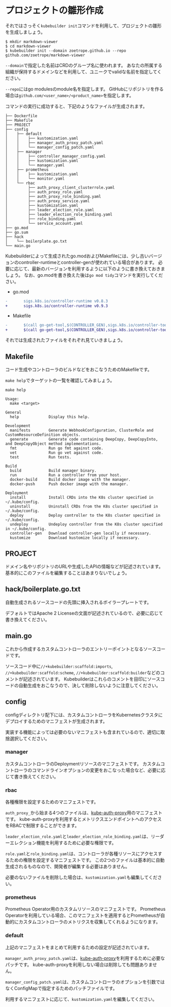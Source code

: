 # プロジェクトの雛形作成

それではさっそく`kubebuilder init`コマンドを利用して、プロジェクトの雛形を生成しましょう。

```console
$ mkdir markdown-viewer
$ cd markdown-viewer
$ kubebuilder init --domain zoetrope.github.io --repo github.com/zoetrope/markdown-viewer
```

`--domain`で指定した名前はCRDのグループ名に使われます。
あなたの所属する組織が保持するドメインなどを利用して、ユニークでvalidな名前を指定してください。

`--repo`にはgo modulesのmodule名を指定します。
GitHubにリポジトリを作る場合は`github.com/<user_name>/<product_name>`を指定します。

コマンドの実行に成功すると、下記のようなファイルが生成されます。

```
├── Dockerfile
├── Makefile
├── PROJECT
├── config
│    ├── default
│    │    ├── kustomization.yaml
│    │    ├── manager_auth_proxy_patch.yaml
│    │    └── manager_config_patch.yaml
│    ├── manager
│    │    ├── controller_manager_config.yaml
│    │    ├── kustomization.yaml
│    │    └── manager.yaml
│    ├── prometheus
│    │    ├── kustomization.yaml
│    │    └── monitor.yaml
│    └── rbac
│         ├── auth_proxy_client_clusterrole.yaml
│         ├── auth_proxy_role.yaml
│         ├── auth_proxy_role_binding.yaml
│         ├── auth_proxy_service.yaml
│         ├── kustomization.yaml
│         ├── leader_election_role.yaml
│         ├── leader_election_role_binding.yaml
│         ├── role_binding.yaml
│         └── service_account.yaml
├── go.mod
├── go.sum
├── hack
│    └── boilerplate.go.txt
└── main.go
```

Kubebuilderによって生成されたgo.modおよびMakefileには、少し古いバージョンのcontroller-runtimeとcontroller-genが使われている場合があります。
必要に応じて、最新のバージョンを利用するように以下のように書き換えておきましょう。
なお、go.modを書き換えた後は`go mod tidy`コマンドを実行してください。

- go.mod

```diff
-       sigs.k8s.io/controller-runtime v0.8.3
+       sigs.k8s.io/controller-runtime v0.9.3
```

- Makefile

```diff
-       $(call go-get-tool,$(CONTROLLER_GEN),sigs.k8s.io/controller-tools/cmd/controller-gen@v0.4.1)
+       $(call go-get-tool,$(CONTROLLER_GEN),sigs.k8s.io/controller-tools/cmd/controller-gen@v0.6.1)
```


それでは生成されたファイルをそれぞれ見ていきましょう。

## Makefile

コード生成やコントローラのビルドなどをおこなうためのMakefileです。

`make help`でターゲットの一覧を確認してみましょう。

```console
make help

Usage:
  make <target>

General
  help             Display this help.

Development
  manifests        Generate WebhookConfiguration, ClusterRole and CustomResourceDefinition objects.
  generate         Generate code containing DeepCopy, DeepCopyInto, and DeepCopyObject method implementations.
  fmt              Run go fmt against code.
  vet              Run go vet against code.
  test             Run tests.

Build
  build            Build manager binary.
  run              Run a controller from your host.
  docker-build     Build docker image with the manager.
  docker-push      Push docker image with the manager.

Deployment
  install          Install CRDs into the K8s cluster specified in ~/.kube/config.
  uninstall        Uninstall CRDs from the K8s cluster specified in ~/.kube/config.
  deploy           Deploy controller to the K8s cluster specified in ~/.kube/config.
  undeploy         Undeploy controller from the K8s cluster specified in ~/.kube/config.
  controller-gen   Download controller-gen locally if necessary.
  kustomize        Download kustomize locally if necessary.
```

## PROJECT

ドメイン名やリポジトリのURLや生成したAPIの情報などが記述されています。
基本的にこのファイルを編集することはあまりないでしょう。

## hack/boilerplate.go.txt

自動生成されるソースコードの先頭に挿入されるボイラープレートです。

デフォルトではApache 2 Licenseの文面が記述されているので、必要に応じて書き換えてください。

## main.go

これから作成するカスタムコントローラのエントリーポイントとなるソースコードです。

ソースコード中に`//+kubebuilder:scaffold:imports`, `//+kubebuilder:scaffold:scheme`, `//+kubebuilder:scaffold:builder`などのコメントが記述されています。
Kubebuilderはこれらのコメントを目印にソースコードの自動生成をおこなうので、決して削除しないように注意してください。

## config

configディレクトリ配下には、カスタムコントローラをKubernetesクラスタにデプロイするためのマニフェストが生成されます。

実装する機能によっては必要のないマニフェストも含まれているので、適切に取捨選択してください。

### manager

カスタムコントローラのDeploymentリソースのマニフェストです。
カスタムコントローラのコマンドラインオプションの変更をおこなった場合など、必要に応じて書き換えてください。

### rbac

各種権限を設定するためのマニフェストです。

`auth_proxy_`から始まる4つのファイルは、[kube-auth-proxy][]用のマニフェストです。
kube-auth-proxyを利用するとメトリクスエンドポイントへのアクセスをRBACで制限することができます。

`leader_election_role.yaml`と`leader_election_role_binding.yaml`は、リーダーエレクション機能を利用するために必要な権限です。

`role.yaml`と`role_binding.yaml`は、コントローラが各種リソースにアクセスするための権限を設定するマニフェストです。
この2つのファイルは基本的に自動生成されるものなので、開発者が編集する必要はありません。

必要のないファイルを削除した場合は、`kustomization.yaml`も編集してください。

### prometheus

Prometheus Operator用のカスタムリソースのマニフェストです。
Prometheus Operatorを利用している場合、このマニフェストを適用するとPrometheusが自動的にカスタムコントローラのメトリクスを収集してくれるようになります。

### default

上記のマニフェストをまとめて利用するための設定が記述されています。

`manager_auth_proxy_patch.yaml`は、[kube-auth-proxy][]を利用するために必要なパッチです。
kube-auth-proxyを利用しない場合は削除しても問題ありません。

`manager_config_patch.yaml`は、カスタムコントローラのオプションを引数ではなくConfigMapで指定するためのパッチファイルです。

利用するマニフェストに応じて、`kustomization.yaml`を編集してください。

[kube-auth-proxy]: https://github.com/brancz/kube-rbac-proxy
